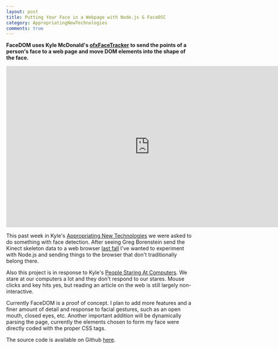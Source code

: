 ```yaml
---
layout: post
title: Putting Your Face in a Webpage with Node.js & FaceOSC
category: AppropriatingNewTechnologies
comments: true
---
```


**FaceDOM uses Kyle McDonald's [ofxFaceTracker](https://github.com/kylemcdonald/ofxFaceTracker) to send the points of a person's face to a web page and move DOM elements into the shape of the face.**

<iframe src="http://player.vimeo.com/video/36563425" width="772" height="434" frameborder="0" webkitAllowFullScreen mozallowfullscreen allowFullScreen></iframe>

This past week in Kyle's [Appropriating New Technologies](http://github.com/kylemcdonald/AppropriatingNewTechnologies) we were asked to do something with face detection. After seeing Greg Borenstein send the Kinect skeleton data to a web browser [last fall](http://urbanhonking.com/ideasfordozens/2011/10/27/streaming-kinect-skeleton-data-to-the-web-with-node-js/) I've wanted to experiment with Node.js and sending things to the browser that don't traditionally belong there.

Also this project is in response to Kyle's [People Staring At Computers](https://vimeo.com/groups/openframeworks/videos/25958231). We stare at our computers a lot and they don't respond to our stares. Mouse clicks and key hits yes, but reading an article on the web is still largely non-interactive.

Currently FaceDOM is a proof of concept. I plan to add more features and a finer amount of detail and response to facial gestures, such as an open mouth, closed eyes, etc. Another important addition will be dynamically parsing the page, currently the elements chosen to form my face were directly coded with the proper CSS tags.

The source code is available on Github [here](https://github.com/stevenklise/AppropriatingNewTechnologies/tree/master/week2).